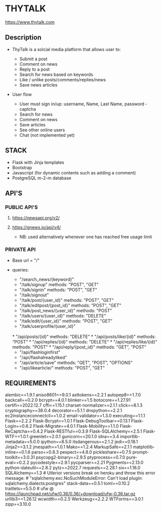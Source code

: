 # THYTALK
https://www.thytalk.com 

## Description

* ThyTalk is a solcial media platform that allows user to:
    * Submit a post
    * Comment on news
    * Reply to a post
    * Search for news based on keywords
    * Like / unlike posts/comments/replies/news
    * Save news articles

* User flow
  * User must sign in/up: username, Name, Last Name, password - captcha
  * Search for news
  * Comment on news
  * Save articles
  * See other online users
  * Chat (not implemented yet)

## STACK

* Flask with Jinja templates
* Bootstrap 
* Javascript (for dynamic contents such as adding a comment)
* PostgreSQL m-2-m database

## API'S

### PUBLIC API'S

1. https://newsapi.org/v2/
2. https://gnews.io/api/v4/ 
   
   * NB: used alternatively whenever one has reached free usage limit

### PRIVATE API

* Base url = "/"

* queries: 
  <br>
    * "/search_news/{keyword}"
    * "/talk/signup" methods: "POST", "GET"
    * "/talk/signin" methods: "POST", "GET"
    * "/talk/signout" 
    * "/talk/post/{user_id}" methods: "POST", "GET"
    * "/talk/editpost/{post_id}" methods: "POST", "GET"
    * "/talk/post_news/{user_id}" methods: "POST"
    * "/talk/users/{user_id}" methods: "DELETE"
    * "/talk/edit/{user_id}" methods: "POST", "GET"
    * "/talk/userprofile/{user_id}"
  <br>
    * "/api/posts/{id}" methods: "DELETE"
    * "/api/posts/like/{id}" methods: "POST"
    * "/api/replies/{id}" methods: "DELETE"
    * "/api/replies/like/{id}" methods: "POST"
    * "/api/reply/{post_id}" methods: "GET", "POST"
  
    * "/api/flashloginfirst"
    * "/api/flashalreadyliked"
    * "/api/article/save" methods: "GET", "POST", "OPTIONS"
    * "/api/likearticle/" methods: "POST", "GET"

## REQUIREMENTS

alembic==1.9.1
aniso8601==9.0.1
asttokens==2.2.1
autopep8==1.7.0
backcall==0.2.0
bcrypt==4.0.1
blinker==1.5
botocore==1.27.91
certifi==2022.12.7
cffi==1.15.1
charset-normalizer==2.1.1
click==8.1.3
cryptography==38.0.4
decorator==5.1.1
dnspython==2.2.1
ec2instanceconnectcli==1.0.2
email-validator==1.3.0
executing==1.1.1
Flask==2.2.2
Flask-Bcrypt==1.0.1
Flask-DebugToolbar==0.13.1
Flask-Login==0.6.2
Flask-Migrate==4.0.1
Flask-Mobility==1.1.0
Flask-ReCaptcha==0.4.2
Flask-RESTful==0.3.9
Flask-SQLAlchemy==2.5.1
Flask-WTF==1.0.1
greenlet==2.0.1
gunicorn==20.1.0
idna==3.4
importlib-metadata==5.0.0
ipython==8.5.0
itsdangerous==2.1.2
jedi==0.18.1
Jinja2==3.1.2
jmespath==1.0.1
Mako==1.2.4
MarkupSafe==2.1.1
matplotlib-inline==0.1.6
parso==0.8.3
pexpect==4.8.0
pickleshare==0.7.5
prompt-toolkit==3.0.31
psycopg2-binary==2.9.5
ptyprocess==0.7.0
pure-eval==0.2.2
pycodestyle==2.9.1
pycparser==2.21
Pygments==2.13.0
python-dateutil==2.8.2
pytz==2022.7
requests==2.28.1
six==1.16.0
SQLAlchemy==1.3 # Utlerior versions break on heroku and throw this error message:
\# "sqlalchemy.exc.NoSuchModuleError: Can't load plugin: sqlalchemy.dialects:postgres"
stack-data==0.5.1
toml==0.10.2
traitlets==5.5.0
\# ufw @ https://launchpad.net/ufw/0.36/0.36/+download/ufw-0.36.tar.gz
urllib3==1.26.12
wcwidth==0.2.5
Werkzeug==2.2.2
WTForms==3.0.1
zipp==3.10.0
